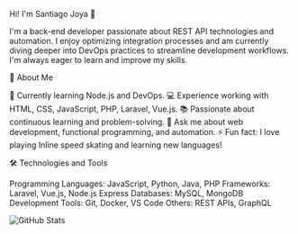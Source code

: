 Hi! I'm Santiago Joya 👋

I'm a back-end developer passionate about REST API technologies and automation. I enjoy optimizing integration processes and am currently diving deeper into DevOps practices to streamline development workflows. I'm always eager to learn and improve my skills.

🚀 About Me

🌱 Currently learning Node.js and DevOps.
💻 Experience working with HTML, CSS, JavaScript, PHP, Laravel, Vue.js.
📚 Passionate about continuous learning and problem-solving.
💬 Ask me about web development, functional programming, and automation.
⚡ Fun fact: I love playing Inline speed skating and learning new languages!

🛠️ Technologies and Tools

Programming Languages: JavaScript, Python, Java, PHP
Frameworks: Laravel, Vue.js, Node.js Express
Databases: MySQL, MongoDB
Development Tools: Git, Docker, VS Code
Others: REST APIs, GraphQL

![GitHub Stats](https://github-readme-stats.vercel.app/api?username=santxjoya&show_icons=true&hide_title=true&count_private=true&hide=prs)

